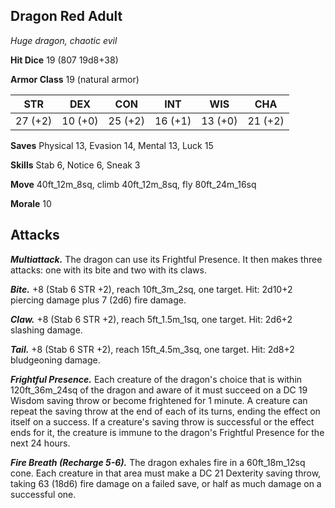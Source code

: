 ## Dragon Red Adult

*Huge dragon, chaotic evil*

**Hit Dice** 19 (807 19d8+38)

**Armor Class** 19 (natural armor)

| STR     | DEX     | CON     | INT     | WIS     | CHA     |
|---------|---------|---------|---------|---------|---------|
| 27 (+2) | 10 (+0) | 25 (+2) | 16 (+1) | 13 (+0) | 21 (+2) |

**Saves** Physical 13, Evasion 14, Mental 13, Luck 15

**Skills** Stab 6, Notice 6, Sneak 3

**Move** 40ft_12m_8sq, climb 40ft_12m_8sq, fly 80ft_24m_16sq

**Morale** 10

## Attacks

***Multiattack.*** The dragon can use its Frightful Presence. It then makes three attacks: one with its bite and two with its claws.

***Bite.*** +8 (Stab 6 STR +2), reach 10ft_3m_2sq, one target. Hit: 2d10+2 piercing damage plus 7 (2d6) fire damage.

***Claw.*** +8 (Stab 6 STR +2), reach 5ft_1.5m_1sq, one target. Hit: 2d6+2 slashing damage.

***Tail.*** +8 (Stab 6 STR +2), reach 15ft_4.5m_3sq, one target. Hit: 2d8+2 bludgeoning damage.

***Frightful Presence.*** Each creature of the dragon's choice that is within 120ft_36m_24sq of the dragon and aware of it must succeed on a DC 19 Wisdom saving throw or become frightened for 1 minute. A creature can repeat the saving throw at the end of each of its turns, ending the effect on itself on a success. If a creature's saving throw is successful or the effect ends for it, the creature is immune to the dragon's Frightful Presence for the next 24 hours.

***Fire Breath (Recharge 5-6).*** The dragon exhales fire in a 60ft_18m_12sq cone. Each creature in that area must make a DC 21 Dexterity saving throw, taking 63 (18d6) fire damage on a failed save, or half as much damage on a successful one.

